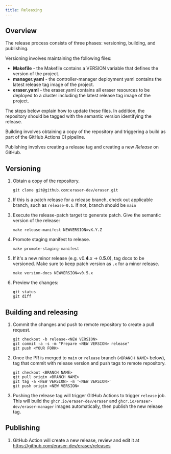 ```yaml
---
title: Releasing
---
```


## Overview

The release process consists of three phases: versioning, building, and publishing.

Versioning involves maintaining the following files:

- **Makefile** - the Makefile contains a VERSION variable that defines the version of the project.
- **manager.yaml** - the controller-manager deployment yaml contains the latest release tag image of the project.
- **eraser.yaml** - the eraser.yaml contains all eraser resources to be deployed to a cluster including the latest release tag image of the project.

The steps below explain how to update these files. In addition, the repository should be tagged with the semantic version identifying the release.

Building involves obtaining a copy of the repository and triggering a build as part of the GitHub Actions CI pipeline.

Publishing involves creating a release tag and creating a new _Release_ on GitHub.

## Versioning

1. Obtain a copy of the repository.

   ```
   git clone git@github.com:eraser-dev/eraser.git
   ```

1. If this is a patch release for a release branch, check out applicable branch, such as `release-0.1`. If not, branch should be `main`

1. Execute the release-patch target to generate patch. Give the semantic version of the release:

   ```
   make release-manifest NEWVERSION=vX.Y.Z
   ```

1. Promote staging manifest to release.

   ```
   make promote-staging-manifest
   ```

1. If it's a new minor release (e.g. v0.**4**.x -> 0.**5**.0), tag docs to be versioned. Make sure to keep patch version as `.x` for a minor release.

	```
	make version-docs NEWVERSION=v0.5.x
	```

1. Preview the changes:

   ```
   git status
   git diff
   ```

## Building and releasing

1. Commit the changes and push to remote repository to create a pull request.

   ```
   git checkout -b release-<NEW VERSION>
   git commit -a -s -m "Prepare <NEW VERSION> release"
   git push <YOUR FORK>
   ```

2. Once the PR is merged to `main` or `release` branch (`<BRANCH NAME>` below), tag that commit with release version and push tags to remote repository.

   ```
   git checkout <BRANCH NAME>
   git pull origin <BRANCH NAME>
   git tag -a <NEW VERSION> -m '<NEW VERSION>'
   git push origin <NEW VERSION>
   ```

3. Pushing the release tag will trigger GitHub Actions to trigger `release` job.
   This will build the `ghcr.io/eraser-dev/eraser` and `ghcr.io/eraser-dev/eraser-manager` images automatically, then publish the new release tag.

## Publishing

1. GitHub Action will create a new release, review and edit it at https://github.com/eraser-dev/eraser/releases
